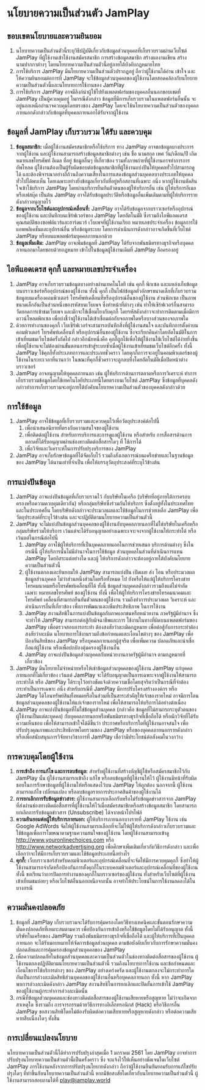 # นโยบายความเป็นส่วนตัว JamPlay
## ขอบเขตนโยบายและความยินยอม
1. นโยบายความเป็นส่วนตัวนี้ระบุวิธีปฏิบัติเกี่ยวกับข้อมูลส่วนบุคคลที่เก็บรวบรวมผ่านเว็บไซต์ JamPlay ที่ผู้ใช้งานเข้าใช้งานสมัครสมาชิก การสร้างข้อมูลสมาชิก สร้างผลงานเขียน สร้างนามปากกาต่างๆ โดยนโยบายความเป็นส่วนตัวนี้อยู่ภายใต้บังคับกฎหมายไทย
2. การใช้บริการ JamPlay มีนโยบายความเป็นส่วนตัวปรากฏอยู่ ถือว่าผู้ใช้งานได้อ่าน เข้าใจ และให้ความยินยอมต่อการที่ JamPlay จะใช้ข้อมูลส่วนบุคคลของผู้ใช้งานโดยสอดคล้องกับนโยบายความเป็นส่วนตัวนี้และนโยบายการใช้งานของ JamPlay
3. การใช้บริการ JamPlay อาจมีลิงก์นำผู้ใช้ไปยังแพลตฟอร์มของบุคคลอื่นนอกขอบเขตที่ JamPlay เป็นผู้ควบคุมอยู่ ในกรณีดังกล่าว ข้อมูลที่มีการเก็บรวบรวมในแพลตฟอร์มอื่นนั้น จะอยู่นอกเหนืออำนาจควบคุมโดยตรงของ JamPlay โดยจะใช้นโยบายความเป็นส่วนตัวของบุคคลภายนอกดังกล่าวกับข้อมูลที่บุคคลภายนอกได้รับจากผู้ใช้งาน
## ข้อมูลที่ JamPlay เก็บรวบรวม ได้รับ และควบคุม
1. **ข้อมูลสมาชิก:** เมื่อผู้ใช้งานสมัครสมาชิกหรือใช้บริการ ทาง JamPlay อาจขอข้อมูลบางประการจากผู้ใช้งาน และผู้ใช้งานสามารถสร้างข้อมูลสมาชิกต่างๆ เช่น ชื่อ นามสกุล เพศ วัน/เดือน/ปี เกิด หมายเลขโทรศัพท์ อีเมล ที่อยู่ ข้อมูลอื่นๆ ที่เกี่ยวข้อง รวมทั้งภาพถ่ายที่ผู้ใช้งานอาจทำการการอัพโหลด ผู้ใช้งานต้องเป็นผู้รับผิดชอบต่อข้อมูลสมาชิกที่ผู้ใช้งานแบ่งปันให้บุคคลทั่วไปสามารถดูได้ และต้องพิจารณาอย่างถี่ถ้วนถึงความเสี่ยงในการแสดงข้อมูลส่วนบุคคลบางประเภทให้บุคคลทั่วไปได้พบเห็น โดยเฉพาะอย่างยิ่งข้อมูลเกี่ยวกับที่อยู่หรือสถานที่เฉพาะ อนึ่ง หากผู้ใช้งานตัดสินใจเข้าใช้บริการ JamPlay โดยผ่านบริการยืนยันตัวตนของผู้ให้บริการอื่น เช่น ผู้ให้บริการอีเมล หรือเฟสบุ๊ค เป็นต้น JamPlay อาจได้รับข้อมูลประวัติหรือข้อมูลอื่นเพิ่มเติมตามที่ผู้ให้บริการรายดังกล่าวอนุญาตไว้
2. **ข้อมูลจากเว็บไซต์และอุปกรณ์เคลื่อนที่:** JamPlay อาจได้รับข้อมูลจากบราวเซอร์หรืออุปกรณ์ของผู้ใช้งาน และบันทึกบนเซิร์ฟเวอร์ของ JamPlay โดยอัตโนมัติ ซึ่งรวมถึงไอพีแอดเดรส คุณสมบัติของซอฟต์แวร์และฮาร์ดแวร์ เว็บเพจที่ผู้ใช้งานเรียก หมายเลขประจำเครื่อง ข้อมูลการใช้แอพพลิเคชั่นและอุปกรณ์อื่น หรือข้อมูลระบบ โดยการดำเนินการดังกล่าวอาจเกิดขึ้นที่เว็บไซต์ JamPlay หรือบนแพลตฟอร์มบุคคลภายนอกด้วย
3. **ข้อมูลเพิ่มเติม:** JamPlay อาจเพิ่มข้อมูลที่ JamPlay ได้รับจากพันธมิตรทางธุรกิจหรือบุคคลภายนอกมาโดยชอบด้วยกฎหมาย เข้าไปในข้อมูลผู้ใช้งานเดิมที่ JamPlay ถือครองอยู่
## ไอพีแอดเดรส คุกกี้ และหมายเลขประจำเครื่อง
1. JamPlay อาจเก็บรวบรวมข้อมูลบางอย่างผ่านเทคโนโลยี เช่น คุกกี้ พิกเซล และแหล่งเก็บข้อมูลบนบราวเซอร์หรืออุปกรณ์ของผู้ใช้งาน ทั้งนี้ คุกกี้ เป็นไฟล์ข้อมูลตัวอักษรขนาดเล็กที่เก็บรวบรวมข้อมูลบนเครื่องคอมพิวเตอร์ โทรศัพท์เคลื่อนที่หรืออุปกรณ์อื่นของผู้ใช้งาน ส่วนพิกเซล เป็นภาพขนาดเล็กอันเป็นส่วนหนึ่งของรหัสบนเว็บเพจ ซึ่งทำหน้าที่ต่างๆ เช่น ทำให้เซิร์ฟเวอร์อื่นสามารถวัดยอดการเข้าชมเว็บเพจ และมักจะใช้เชื่อมโยงกับคุกกี้ โดยรหัสดังกล่าวจะทำการติดตามเมื่อมีการดาวน์โหลดพิกเซล เพื่อบ่งชี้ว่าผู้ใช้งานได้เข้าเชื่อมต่อกับจอภาพใดหรือบางส่วนของจอภาพใด
2. ด้วยการทำงานของคุกกี้ เว็บเซิร์ฟเวอร์จะสามารถบันทึกสิ่งที่ผู้ใช้งานสนใจ และบันทึกการตั้งค่าบนคอมพิวเตอร์ โทรศัพท์เคลื่อนที่ หรืออุปกรณ์อื่นของผู้ใช้งาน ซึ่งจะเรียกคืนค่าโดยอัตโนมัติในการเข้าเยี่ยมชมเว็บไซต์ครั้งถัดไป กล่าวอีกนัยหนึ่งคือ คุกกี้ถูกใช้เพื่อให้ผู้ใช้งานใช้เว็บไซต์ได้ง่ายยิ่งขึ้น เพื่อผู้ใช้งานจะไม่ต้องผ่านขั้นตอนการเข้าสู่ระบบซ้ำเมื่อผู้ใช้งานเข้าเยี่ยมชมเว็บไซต์อีกครั้ง ทั้งนี้ JamPlay ใช้คุกกี้ทั้งประเภทถาวรและประเภทชั่วคราว โดยคุกกี้ถาวรจะอยู่ในคอมพิวเตอร์ของผู้ใช้งานในระยะเวลาที่นานกว่า ในขณะที่คุกกี้ชั่วคราวจะถูกลบทิ้งโดยอัตโนมัติเมื่อปิดหน้าต่างบราวเซอร์
3. JamPlay อาจอนุญาตให้บุคคลภายนอก เช่น ผู้ให้บริการด้านการตลาดหรือการวิเคราะห์ ทำการเก็บรวบรวมข้อมูลโดยใช้เทคโนโลยีประเภทนี้โดยตรงบนเว็บไซต์ JamPlay ซึ่งข้อมูลที่บุคคลดังกล่าวทำการเก็บรวบรวมจะอยู่ภายใต้บังคับนโยบายความเป็นส่วนตัวของบุคคลดังกล่าวด้วย
## การใช้ข้อมูล
1. JamPlay อาจใช้ข้อมูลที่เก็บรวบรวมและควบคุมไว้เพื่อวัตถุประสงค์ต่อไปนี้
    1. เพื่อนำเสนอนิยายที่ตรงกับความสนใจของผู้ใช้งาน
    2. เพื่อติดต่อผู้ใช้งาน สำหรับการบริการและการดูแลผู้ใช้งาน หรือสำหรับ การสื่อสารด้านการตลาดที่ได้รับอนุญาตผ่านช่องทางติดต่อสื่อสารใดๆ ที่ ใช้การได้
    3. เพื่อวิจัยและวิเคราะห์ในการปรับปรุงบริการของ JamPlay
2. JamPlay อาจเก็บรักษาข้อมูลที่ได้จัดเก็บไว้ รวมถึงสังเกตการณ์บนเครือข่ายและในฐานข้อมูลของ JamPlay ได้นานเท่าที่จำเป็น เพื่อให้บรรลุวัตถุประสงค์ที่ระบุไว้ข้างต้น
## การแบ่งปันข้อมูล
1. JamPlay อาจแบ่งปันข้อมูลที่เก็บรวบรวมไว้ กับบริษัทในเครือ (บริษัทที่อยู่ภายใต้การครอบครองหรือความควบคุมเดียวกัน) หรือกลุ่มบริษัทซึ่งร่วมกันให้บริการ ซึ่งตั้งอยู่ทั้งในประเทศไทยและในประเทศอื่น โดยบริษัทดังกล่าวจะประมวลผลและใช้ข้อมูลในการช่วยเหลือ JamPlay เพื่อวัตถุประสงค์ที่ระบุไว้ข้างต้น และจะปฏิบัติตามนโยบายความเป็นส่วนตัวนี้
2. JamPlay จะไม่แบ่งปันข้อมูลส่วนบุคคลของผู้ใช้งานกับบุคคลภายนอกที่ไม่ใช่บริษัทในเครือหรือกลุ่มบริษัทร่วมให้บริการ เว้นแต่จะได้รับอนุญาตอย่างเฉพาะเจาะจงจากผู้ใช้งานให้กระทำได้ หรือเว้นแต่ในกรณีต่อไปนี้
    1. JamPlay อาจใช้ผู้ให้บริการที่เป็นบุคคลภายนอกในการช่วยเสนอ บริการด้านต่างๆ ซึ่งในกรณีนี้ ผู้ให้บริการนั้นไม่มีอำนาจในการใช้ข้อมูล ส่วนบุคคลในส่วนที่ดำเนินการแทน JamPlay โดยอิสระแต่อย่างใด และผู้ ให้บริการดังกล่าวจะต้องอยู่ภายใต้บังคับนโยบายความเป็นส่วนตัวนี้
    2. ผู้ใช้งานตกลงและยินยอมให้ JamPlay สามารถแบ่งปัน เปิดเผย ส่ง โอน หรือประมวลผลข้อมูลส่วนบุคคล ไม่ว่าส่วนหนึ่งส่วนใดหรือทั้งหมด ไป ยังหรือให้แก่ผู้ให้บริการโครงข่ายโทรคมนาคมหรือโทรศัพท์เคลื่อนที่ได้ ทั้งนี้ ข้อมูลส่วนบุคคลดังกล่าวรวมถึงแต่ไม่จำกัดเฉพาะ หมายเลขโทรศัพท์ ของผู้ใช้งาน ทั้งนี้ เพื่อให้ผู้ให้บริการโครงข่ายโทรคมนาคมและโทรศัพท์ เคลื่อนที่สามารถยืนยันตัวตนของผู้ใช้งาน รวมถึงทำการประมวลผล วิเคราะห์ และดำเนินการอื่นที่เกี่ยวข้อง เพื่อการพัฒนาและเพิ่มประสิทธิภาพ ในการใช้งาน
    3. JamPlay สงวนสิทธิในการแบ่งปันข้อมูลกับภาคเอกชนหรือหน่วยงาน ภาครัฐผู้มีอำนาจ ซึ่งจะทำให้ JamPlay สามารถต่อสู้กับมิจฉาชีพและการ ใช้งานในทางที่ผิดบนแพลตฟอร์มของ JamPlay เพื่อตรวจสอบการกระทำ ต้องสงสัยว่าละเมิดกฎหมาย เพื่อต่อสู้กับการกระทำต้องสงสัยว่าละเมิด นโยบายการใช้งานรวมถึงข้อกำหนดและเงื่อนไขต่างๆ ของ JamPlay เพื่อ ป้องกันสิทธิของ JamPlay หรือบุคคลภายนอกผู้สุจริต เพื่อเพิ่มความ ปลอดภัยและน่าเชื่อถือแก่ผู้ใช้งาน หรือเพื่อปกป้องคุ้มครองผู้ใช้งานอื่น
    4. JamPlay อาจแบ่งปันข้อมูลส่วนบุคคลกับหน่วยงานภาครัฐผู้มีอำนาจ ตามกฎหมายที่เกี่ยวข้อง
3. JamPlay มีนโยบายไม่จำหน่ายหรือให้เช่าข้อมูลส่วนบุคคลของผู้ใช้งาน JamPlay แก่บุคคลภายนอกที่ไม่เกี่ยวข้อง เว้นแต่ JamPlay จะได้รับอนุญาตเป็นการเฉพาะจากผู้ใช้งานให้สามารถกระทำได้ หรือ JamPlay ได้ระบุไว้อย่างชัดแจ้งด้วยความเชื่อโดยสุจริตว่าเป็นกรณีที่จำต้องกระทำเป็นการเฉพาะ อนึ่ง สำหรับกรณีที่ JamPlay มีการปรับโครงสร้างองค์กร หรือ JamPlay ได้โอนทรัพย์สินทั้งหมดหรือในส่วนที่เป็นสาระสำคัญให้เจ้าของรายใหม่ อาจมีการโอนข้อมูลส่วนบุคคลของผู้ใช้งานให้แก่เจ้าของรายใหม่ เพื่อให้สามารถให้บริการได้อย่างต่อเนื่อง
4. JamPlay อาจแบ่งปันข้อมูลที่ไม่ใช่ข้อมูลส่วนบุคคล (กล่าวคือ ข้อมูลที่ไม่สามารถระบุตัวตนของผู้ใช้งานเป็นแต่ละบุคคล) กับบุคคลภายนอกหรือพันธมิตรทางธุรกิจที่เชื่อถือได้ หรือนักวิจัยที่ได้รับความเห็นชอบ เพื่อให้สามารถเข้าใจได้ดีขึ้นว่า ประกาศหรือบริการใดที่ผู้ใช้งานอาจสนใจ เพื่อปรับปรุงคุณภาพและประสิทธิภาพโดยรวมของ JamPlay หรือของบุคคลภายนอกรายดังกล่าว หรือเพื่อสนับสนุนการวิจัยทางวิชาการที่ JamPlay เชื่อว่ามีประโยชน์ต่อสังคมในวงกว้าง
## การควบคุมโดยผู้ใช้งาน
1. **การเข้าถึง การแก้ไข และการลบข้อมูล:** สำหรับผู้ใช้งานที่สร้างบัญชีผู้ใช้หรือสมัครสมาชิกไว้กับ JamPlay นั้น ผู้ใช้งานสามารถเข้าถึง แก้ไข หรือลบข้อมูลที่ผู้ใช้งานให้ไว้ ผู้ใช้งานมีหน้าที่รับผิดชอบในการรักษาข้อมูลที่ผู้ใช้งานให้หรือแสดงไว้บน JamPlay ให้ถูกต้อง นอกจากนี้ ผู้ใช้งานสามารถแก้ไข เปลี่ยนแปลง หรือลบข้อมูลรายการประกาศสินค้าของผู้ใช้งานได้
2. **การยกเลิกการรับข้อมูลข่าวสาร:** ผู้ใช้งานสามารถเลือกรับหรือไม่รับข้อมูลข่าวสารจาก JamPlay ที่ส่งผ่านช่องทางติดต่อสื่อสารที่ผู้ใช้งานให้ไว้เมื่อสมัครสมาชิกหรือสร้างข้อมูลสมาชิก โดยสามารถยกเลิกการรับข้อมูลข่าวสาร (Unsubscribe) ได้จากหน้าโปรไฟล์
3. **ความยินยอมต่อผู้ให้บริการภายนอก:** ผู้ให้บริการภายนอกบางรายที่ JamPlay ใช้งาน เช่น Google AdWords จัดให้ผู้ใช้งานสามารถเลือกที่จะไม่ให้ผู้ให้บริการดังกล่าวเก็บรวบรวมและใช้ข้อมูลเพื่อการโฆษณาตามฐานความสนใจของผู้ใช้งาน โดยผู้ใช้งานสามารถเข้าดู http://www.youronlinechoices.com หรือ http://www.networkadvertising.org เพื่อศึกษาเพิ่มเติมเกี่ยวกับวิธีการดังกล่าว และเพื่อเลือกว่าจะให้มีการเก็บรวบรวมและใช้ข้อมูลประเภทนี้อย่างไร
4. **คุกกี้:** เว็บบราวเซอร์สำหรับคอมพิวเตอร์และอุปกรณ์เคลื่อนที่จะจัดให้มีการควบคุมคุกกี้ ซึ่งทำให้ผู้ใช้งานสามารถจำกัดหรือป้องกันการตั้งคุกกี้ในระบบคอมพิวเตอร์และอุปกรณ์เคลื่อนที่ของผู้ใช้งาน ทั้งนี้ ขอเรียนว่าการปิดการทำงานของคุกกี้ในบราวเซอร์ของผู้ใช้งาน ทั้งสำหรับเว็บไซต์ที่ผู้ใช้งานเข้าเยี่ยมชมบ่อยๆ หรือเว็บไซต์อื่นนอกเหนือจากนั้น อาจทำให้ประโยชน์ในการใช้งานลดลงได้ในบางกรณี
## ความมั่นคงปลอดภัย
1. ข้อมูลที่ JamPlay เก็บรวบรวมจะได้รับการคุ้มครองโดยวิธีทางเทคนิคและขั้นตอนรักษาความมั่นคงปลอดภัยที่เหมาะสมตามควร เพื่อป้องกันการเข้าถึงหรือใช้ข้อมูลโดยไม่ได้รับอนุญาต ทั้งนี้ บริษัทในเครือของ JamPlay รวมถึงพันธมิตรทางธุรกิจที่เชื่อถือได้ และผู้ให้บริการที่เป็นบุคคลภายนอก จะได้รับมอบหมายให้จัดการข้อมูลส่วนบุคคล ตามข้อบังคับเกี่ยวกับการรักษาความมั่นคงปลอดภัยและการคุ้มครองข้อมูลส่วนบุคคลของ JamPlay
2. เพื่อความปลอดภัยในข้อมูลส่วนบุคคลและความเป็นส่วนตัวในช่องทางติดต่อสื่อสารของผู้ใช้งาน ผู้ใช้งานตกลงปฏิบัติตามนโยบายความเป็นส่วนตัวนี้ รวมถึงนโยบายการใช้งาน และข้อกำหนดและเงื่อนไขการใช้บริการต่างๆ ของ JamPlay อย่างเคร่งครัด และผู้ใช้งานตกลงจะไม่กระทำการใดอันเป็นการล่วงละเมิดสิทธิส่วนบุคคลของผู้ใช้งานอื่นหรือบุคคลภายนอก ทั้งนี้ หาก JamPlay พบการล่วงละเมิดดังกล่าว JamPlay สงวนสิทธิในการยกเลิกและปิดกั้นการเข้าใช้ JamPlay ของผู้ใช้งานผู้กระทำการล่วงละเมิดนั้น
3. กรณีที่ข้อมูลส่วนบุคคลและช่องทางติดต่อสื่อสารของผู้ใช้งานเสียหายหรือสูญหาย ไม่ว่าจะเกิดจากสาเหตุใด ซึ่งรวมถึง การจารกรรมด้วยวิธีการทางอิเล็กทรอนิกส์ (Hack) หรือวิธีการอื่น JamPlay ขอสงวนสิทธิโดยไม่ต้องรับผิดต่อความเสียหายหรือสูญหายดังกล่าว หรือต่อความเสียหายสืบเนื่องใดๆ ทั้งสิ้น
## การเปลี่ยนแปลงนโยบาย
นโยบายความเป็นส่วนตัวนี้ได้ทำการปรับปรุงล่าสุดเมื่อ 1 มกราคม 2561 โดย JamPlay อาจทำการปรับปรุงนโยบายความเป็นส่วนตัวนี้เป็นครั้งคราว ซึ่ง จะแจ้งไว้ให้เห็นอย่างชัดเจนในเว็บไซต์ JamPlay การใช้งานหลังจากการปรับปรุงนโยบายดังกล่าว ถือว่าผู้ใช้งานยืนยันยอมรับการแก้ไขปรับปรุงใดๆ ที่ทำขึ้นกับนโยบายความเป็นส่วนตัวนี้
หากมีข้อสงสัยใดเกี่ยวกับนโยบายความเป็นส่วนตัวนี้ ผู้ใช้งานสามารถสอบถามได้ที่ <a href="mailto:play@jamplay.world">play@jamplay.world</a>

